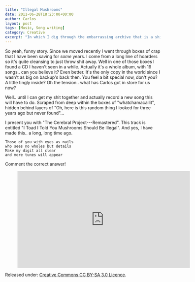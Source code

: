```yaml
---
title: "Illegal Mushrooms"
date: 2011-06-28T18:23:00+00:00
author: Carlos
layout: post
tags: [Music, Song writing]
category: Creative
excerpt: "In which I dig through the embarrassing archive that is a shitty song I created in FruityLoops years ago."
---
```

So yeah, funny story. Since we moved recently I went through boxes of crap that I have been saving for *some* years. I come from a long line of hoarders so it's quite cleansing to just throw shit away. Well in one of those boxes I found a CD I haven't seen in a while. Actually it's a whole album, with 19 songs.. can you believe it? Even better. It's the only copy in the world since I wasn't as big on backup's back then. You feel a bit special now, don't you? A little tingly inside? Oh the tension.. what has Carlos got in store for us now?
  
Well.. until I can get my shit together and actually record a new song this will have to do. Scraped from deep within the boxes of "whatchamacallit", hidden behind layers of "Oh, here is this random thing I looked for three years ago but never found"...
  
I present you with "The Cerebral Project---Remastered". This track is entitled "I Toad I Told You Mushrooms Should Be Illegal". And yes, I have made this.. a long, long time ago.
  
    Those of you with eyes as nails
    who sees no wholes but details
    Make my digit all clear
    and more tunes will appear
    
Comment the correct answer!

<figure class="media-video">
    <iframe width="560" height="315" src="https://www.youtube.com/embed/SBjDWa7JIdg" frameborder="0" allowfullscreen></iframe>
</figure>

Released under: [Creative Commons CC BY-SA 3.0 Licence][cc].

[cc]: http://creativecommons.org/licenses/by-sa/3.0/us/
